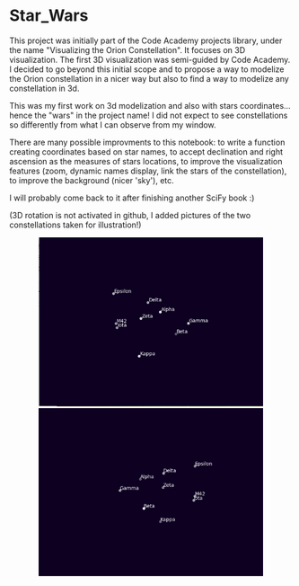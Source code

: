 # Star_Wars

This project was initially part of the Code Academy projects library, under the name "Visualizing the Orion Constellation". It focuses on 3D visualization. The first 3D visualization was semi-guided by Code Academy. I decided to go beyond this initial scope and to propose a way to modelize the Orion constellation in a nicer way but also to find a way to modelize any constellation in 3d.

This was my first work on 3d modelization and also with stars coordinates... hence the "wars" in the project name! I did not expect to see constellations so differently from what I can observe from my window.

There are many possible improvments to this notebook: to write a function creating coordinates based on star names, to accept declination and right ascension as the measures of stars locations, to improve the visualization features (zoom, dynamic names display, link the stars of the constellation), to improve the background (nicer 'sky'), etc.

I will probably come back to it after finishing another SciFy book :)

(3D rotation is not activated in github, I added pictures of the two constellations taken for illustration!)

<p align="center">
  <img src="https://github.com/MVxx21/Star_Wars/blob/1c1d9e2a930e0b74ce8efeb851285a7b80a2fc03/Orion_view1.PNG" width="400" title="Orion_view1">
  <img src="https://github.com/MVxx21/Star_Wars/blob/1c1d9e2a930e0b74ce8efeb851285a7b80a2fc03/Orion_view3.PNG" width="400" alt="Orion_view3">
</p>
